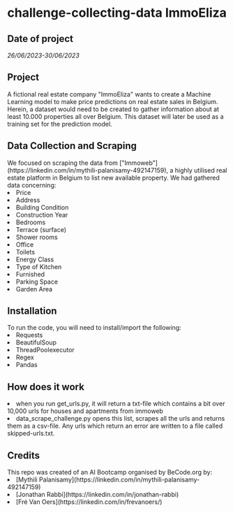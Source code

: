 <h1> challenge-collecting-data ImmoEliza</h1>

<h2> Date of project</h2>
<i>26/06/2023-30/06/2023</i>
<h2>Project</h2>
A fictional real estate company "ImmoEliza" wants to create a Machine Learning model to make price predictions on real estate sales in Belgium.
Herein, a dataset would need to be created to gather information about at least 10.000 properties all over Belgium. This dataset will later be used as a training set for the prediction model.

<h2>Data Collection and Scraping</h2>
We focused on scraping the data from ["Immoweb"](https://linkedin.com/in/mythili-palanisamy-492147159), a highly utilised real estate platform in Belgium to list new available property.
We had gathered data concerning:
<li>Price</li>
<li>Address</li>
<li>Building Condition</li>
<li>Construction Year</li>
<li>Bedrooms</li>
<li>Terrace (surface)</li>
<li>Shower rooms</li>
<li>Office</li>
<li>Toilets</li>
<li>Energy Class</li>
<li>Type of Kitchen</li>
<li>Furnished</li>
<li>Parking Space</li>
<li>Garden Area</li>

<h2>Installation</h2>
To run the code, you will need to install/import the following:
<li>Requests</li>
<li>BeautifulSoup</li>   
<li>ThreadPoolexecutor</li>
<li>Regex</li>
<li>Pandas</li>

<h2>How does it work</h2>
<li>when you run get_urls.py, it will return a txt-file which contains a bit over 10,000 urls for houses and apartments from immoweb</li>
<li>data_scrape_challenge.py opens this list, scrapes all the urls and returns them as a csv-file. Any urls which return an error are written to a file called skipped-urls.txt.



<h2>Credits</h2>
This repo was created of an AI Bootcamp organised by BeCode.org by: 
<li>[Mythili Palanisamy](https://linkedin.com/in/mythili-palanisamy-492147159)</li>
<li>[Jonathan Rabbi](https://linkedin.com/in/jonathan-rabbi)</li>
<li>[Fré Van Oers](https://linkedin.com/in/frevanoers/)</li>
